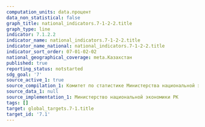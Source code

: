 ```yaml
---
computation_units: data.процент
data_non_statistical: false
graph_title: national_indicators.7-1-2-2.title
graph_type: line
indicator: 7.1.2.2
indicator_name: national_indicators.7-1-2-2.title
indicator_name_national: national_indicators.7-1-2-2.title
indicator_sort_order: 07-01-02-02
national_geographical_coverage: meta.Казахстан
published: true
reporting_status: notstarted
sdg_goal: '7'
source_active_1: true
source_compilation_1: Комитет по статистике Министерства национальной экономики РК
source_data_1: null
source_implementation_1: Министерство национальной экономики РК
tags: []
target: global_targets.7-1.title
target_id: '7.1'
---
```

